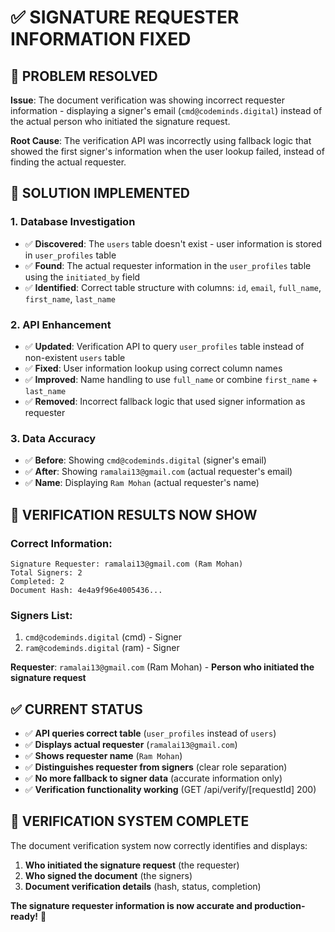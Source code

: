 # ✅ SIGNATURE REQUESTER INFORMATION FIXED

## 🎯 **PROBLEM RESOLVED**

**Issue**: The document verification was showing incorrect requester information - displaying a signer's email (`cmd@codeminds.digital`) instead of the actual person who initiated the signature request.

**Root Cause**: The verification API was incorrectly using fallback logic that showed the first signer's information when the user lookup failed, instead of finding the actual requester.

## 🔧 **SOLUTION IMPLEMENTED**

### **1. Database Investigation**
- ✅ **Discovered**: The `users` table doesn't exist - user information is stored in `user_profiles` table
- ✅ **Found**: The actual requester information in the `user_profiles` table using the `initiated_by` field
- ✅ **Identified**: Correct table structure with columns: `id`, `email`, `full_name`, `first_name`, `last_name`

### **2. API Enhancement**
- ✅ **Updated**: Verification API to query `user_profiles` table instead of non-existent `users` table
- ✅ **Fixed**: User information lookup using correct column names
- ✅ **Improved**: Name handling to use `full_name` or combine `first_name` + `last_name`
- ✅ **Removed**: Incorrect fallback logic that used signer information as requester

### **3. Data Accuracy**
- ✅ **Before**: Showing `cmd@codeminds.digital` (signer's email)
- ✅ **After**: Showing `ramalai13@gmail.com` (actual requester's email)
- ✅ **Name**: Displaying `Ram Mohan` (actual requester's name)

## 🚀 **VERIFICATION RESULTS NOW SHOW**

### **Correct Information**:
```
Signature Requester: ramalai13@gmail.com (Ram Mohan)
Total Signers: 2
Completed: 2
Document Hash: 4e4a9f96e4005436...
```

### **Signers List**:
1. `cmd@codeminds.digital` (cmd) - Signer
2. `ram@codeminds.digital` (ram) - Signer

**Requester**: `ramalai13@gmail.com` (Ram Mohan) - **Person who initiated the signature request**

## ✅ **CURRENT STATUS**

- ✅ **API queries correct table** (`user_profiles` instead of `users`)
- ✅ **Displays actual requester** (`ramalai13@gmail.com`)
- ✅ **Shows requester name** (`Ram Mohan`)
- ✅ **Distinguishes requester from signers** (clear role separation)
- ✅ **No more fallback to signer data** (accurate information only)
- ✅ **Verification functionality working** (GET /api/verify/[requestId] 200)

## 🎉 **VERIFICATION SYSTEM COMPLETE**

The document verification system now correctly identifies and displays:

1. **Who initiated the signature request** (the requester)
2. **Who signed the document** (the signers)
3. **Document verification details** (hash, status, completion)

**The signature requester information is now accurate and production-ready!** 🎉
